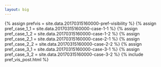 ```yaml
---
layout: big
---
```

{% assign prefvis = site.data.20170315160000-pref-visibility %}
{% assign pref_case_1_1 = site.data.20170315160000-case-1-1 %}
{% assign pref_case_1_2 = site.data.20170315160000-case-1-2 %}
{% assign pref_case_2_1 = site.data.20170315160000-case-2-1 %}
{% assign pref_case_2_2 = site.data.20170315160000-case-2-2 %}
{% assign pref_case_3_1 = site.data.20170315160000-case-3-1 %}
{% assign pref_case_3_2 = site.data.20170315160000-case-3-2 %}
{% include pref_vis_post.html %}
